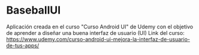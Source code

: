 # BaseballUI
Aplicación creada en el curso "Curso Android UI" de Udemy con el objetivo de aprender a diseñar una buena interfaz de usuario (UI)
Link del curso: https://www.udemy.com/curso-android-ui-mejora-la-interfaz-de-usuario-de-tus-apps/
